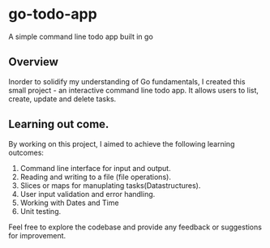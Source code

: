 # go-todo-app
A simple command line todo app built in go

## Overview
Inorder to solidify my understanding of Go fundamentals, I created this small project - an interactive
command line todo app. It allows users to list, create, update and delete tasks.

## Learning out come.
By working on this project, I aimed to achieve the following learning outcomes:

1. Command line interface for input and output.
2. Reading and writing to a file (file operations).
3. Slices or maps for manuplating tasks(Datastructures).
4. User input validation and error handling.
5. Working with Dates and Time
6. Unit testing.

Feel free to explore the codebase and provide any feedback or suggestions for improvement.
